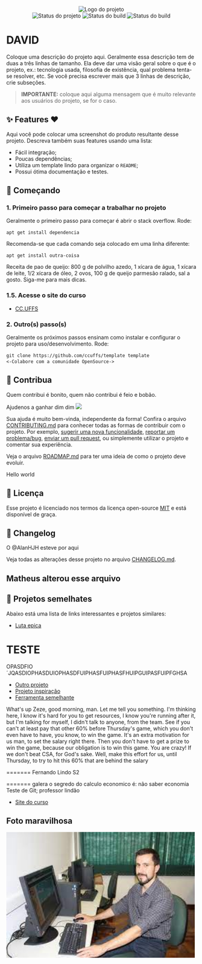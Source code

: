 <p align="center">
    <img width="800" src=".github/logo.png" title="Logo do projeto"><br />
    <img src="https://img.shields.io/maintenance/yes/2021?style=for-the-badge" title="Status do projeto">
    <img src="https://cdn.pixabay.com/photo/2017/12/13/18/03/cloud-3017392_1280.png" title="Status do build">
    <img src="https://img.shields.io/github/workflow/status/ccuffs/template/ci.uffs.cc?label=Build&logo=github&logoColor=white&style=for-the-badge" title="Status do build">  
</p>

# DAVID

Coloque uma descrição do projeto aqui. Geralmente essa descrição tem de duas a três linhas de tamanho. Ela deve dar uma visão geral sobre o que é o projeto, ex.: tecnologia usada, filosofia de existência, qual problema tenta-se resolver, etc. Se você precisa escrever mais que 3 linhas de descrição, crie subseções.

> **IMPORTANTE:** coloque aqui alguma mensagem que é muito relevante aos usuários do projeto, se for o caso.

## ✨ Features ❤️

Aqui você pode colocar uma screenshot do produto resultante desse projeto. Descreva também suas features usando uma lista:

* Fácil integração;
* Poucas dependências;
* Utiliza um template lindo para organizar o `README`;
* Possui ótima documentação e testes.

## 🚀 Começando

### 1. Primeiro passo para começar a trabalhar no projeto

Geralmente o primeiro passo para começar é abrir o stack overflow. Rode:

```
apt get install dependencia
```

Recomenda-se que cada comando seja colocado em uma linha diferente:

```
apt get install outra-coisa
```

Receita de pao de queijo: 800 g de polvilho azedo, 1 xícara de água, 1 xícara de leite, 1/2 xícara de óleo, 2 ovos, 100 g de queijo parmesão ralado, sal a gosto. Siga-me para mais dicas.

### 1.5. Acesse o site do curso

* [CC.UFFS](https://cc.uffs.edu.br/)


### 2. Outro(s) passo(s)

Geralmente os próximos passos ensinam como instalar e configurar o projeto para uso/desenvolvimento. Rode:

```
git clone https://github.com/ccuffs/template template
<-Colabore com a comunidade OpenSource->
```

## 🤝 Contribua

Quem contribui é bonito, quem não contribui é feio e bobão.

Ajudenos a  ganhar dim dim
<img src= "https://www.google.com/search?q=gif+de+dinheiro&sxsrf=ALeKk00wGCPvVy75icANEH_Iao_3jxOfgA:1620947797227&source=lnms&tbm=isch&sa=X&ved=2ahUKEwjvoZyN5cfwAhWLHrkGHdeGB-kQ_AUoAXoECAEQAw&biw=1536&bih=731#imgrc=aKRUrfBZEiHfcM">

Sua ajuda é muito bem-vinda, independente da forma! Confira o arquivo [CONTRIBUTING.md](CONTRIBUTING.md) para conhecer todas as formas de contribuir com o projeto. Por exemplo, [sugerir uma nova funcionalidade](https://github.com/ccuffs/template/issues/new?assignees=&labels=&template=feature_request.md&title=), [reportar um problema/bug](https://github.com/ccuffs/template/issues/new?assignees=&labels=bug&template=bug_report.md&title=), [enviar um pull request](https://github.com/ccuffs/hacktoberfest/blob/master/docs/tutorial-pull-request.md), ou simplemente utilizar o projeto e comentar sua experiência.

Veja o arquivo [ROADMAP.md](ROADMAP.md) para ter uma ideia de como o projeto deve evoluir.

Hello world 
## 🎫 Licença

Esse projeto é licenciado nos termos da licença open-source [MIT](https://choosealicense.com/licenses/mit) e está disponível de graça.

## 🧬 Changelog

O @AlanHJH esteve por aqui

Veja todas as alterações desse projeto no arquivo [CHANGELOG.md](CHANGELOG.md).

## Matheus alterou esse arquivo

## 🧪 Projetos semelhates

Abaixo está uma lista de links interessantes e projetos similares:

* [Luta epica](https://youtu.be/04shR9khSIk)

TESTE
=======
OPASDFIO´JQASDIOPHASDUIOPHASDFUIPHASFUIPHASFHUIPGUIPASFUIPFGHSA

* [Outro projeto](https://github.com/projeto)
* [Projeto inspiração](https://github.com/projeto)
* [Ferramenta semelhante](https://github.com/projeto)

What's up Zeze, good morning, man. Let me tell you something. I'm thinking here, I know it's hard for you to get resources, I know you're running after it, but I'm talking for myself, I didn't talk to anyone, from the team. See if you can't at least pay that other 60% before Thursday's game, which you don't even have to have, you know, to win the game. It's an extra motivation for us man, to set the salary right there. Then you don't have to get a prize to win the game, because our obligation is to win this game. You are crazy! If we don't beat CSA, for God's sake. Well, make this effort for us, until Thursday, to try to hit this 60% that are behind the salary

=======
Fernando Lindo S2

=======
galera o segredo do calculo economico é: não saber economia
Teste de Git; professor lindão
* [Site do curso](https://cc.uffs.edu.br)

## Foto maravilhosa
<img width="500" src=".github/foto_gatao.jpeg" title="Logo do projeto">